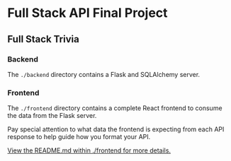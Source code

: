 # Full Stack API Final Project

## Full Stack Trivia

### Backend

The `./backend` directory contains a Flask and SQLAlchemy server.

### Frontend

The `./frontend` directory contains a complete React frontend to consume the data from the Flask server.

Pay special attention to what data the frontend is expecting from each API response to help guide how you format your API. 

[View the README.md within ./frontend for more details.](./frontend/README.md)

